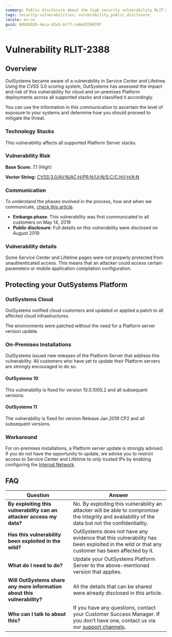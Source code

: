 ```yaml
---
summary: Public disclosure about the high security vulnerability RLIT-2388
tags: security-vulnerabilities; vulnerability_public_disclosure
locale: en-us
guid: 0db82826-4eca-42a5-8c7f-ce8e03394f0f
---
```



# Vulnerability RLIT-2388

## Overview

OutSystems became aware of a vulnerability in Service Center and Lifetime. Using the CVSS 3.0 scoring system, OutSystems has assessed the impact and risk of this vulnerability for cloud and on-premises Platform deployments across all supported stacks and classified it accordingly.

You can use the information in this communication to ascertain the level of exposure to your systems and determine how you should proceed to mitigate the threat.

### Technology Stacks

This vulnerability affects all supported Platform Server stacks.

### Vulnerability Risk

**Base Score:** 7.1 (High)

**Vector String:** [CVSS:3.0/AV:N/AC:H/PR:N/UI:N/S:C/C:H/I:H/A:N](https://www.first.org/cvss/calculator/3.0#CVSS:3.0/AV:N/AC:L/PR:N/UI:R/S:C/C:L/I:L/A:L)

### Communication
To understand the phases involved in the process, how and when we communicate, [check this article](https://success.outsystems.com/Support/Security/Vulnerabilities).

* **Embargo phase**: This vulnerability was first communicated to all customers on May 14, 2019
* **Public disclosure**: Full details on this vulnerability were disclosed on August 2019

### Vulnerability details

Some Service Center and Lifetime pages were not properly protected from unauthenticated access. This means that an attacker could access certain parameters or mobile application compilation configuration.

## Protecting your OutSystems Platform

### OutSystems Cloud

OutSystems notified cloud customers and updated or applied a patch to all affected cloud infrastructures.

The environments were patched without the need for a Platform server version update. 

### On-Premises Installations

OutSystems issued new releases of the Platform Server that address this vulnerability. All customers who have yet to update their Platform servers are strongly encouraged to do so.

#### OutSystems 10

This vulnerability is fixed for version 10.0.1005.2 and all subsequent versions.

#### OutSystems 11

The vulnerability is fixed for version Release Jan.2019 CP2 and all subsequent versions.


### Workaround

For on-premises installations, a Platform server update is strongly advised. If you do not have the opportunity to update, we advise you to restrict access to Service Center and Lifetime to only trusted IPs by enabling configuring the [Internal Network](https://success.outsystems.com/Documentation/11/Managing_the_Applications_Lifecycle/Secure_the_Applications/Configure_an_Internal_Network).

## FAQ 

 | Question         | Answer                                             |
|--------------------------------------------------------------------------|---------------------------------------------------------------------------------------------------------------------------------------------------------------------|
| **By exploiting this vulnerability can an attacker access my data?**                   | No. By exploiting this vulnerability an attacker will be able to compromise the integrity and availability of the data but not the confidentiality.                          |
| **Has this vulnerability been exploited in the wild?**                   | OutSystems does not have any evidence that this vulnerability has been exploited in the wild or that any customer has been affected by it.                          |
| **What do I need to do?**                                                | Update your OutSystems Platform Server to the above-mentioned version that applies.             |
| **Will OutSystems share any more information about this vulnerability?** | All the details that can be shared were already disclosed in this article.                                 |
| **Who can I talk to about this?**                                        | If you have any questions, contact your Customer Success Manager. If you don’t have one, contact us via our [support channels](https://success.outsystems.com/Support/Enterprise_Customers/OutSystems_Support/01_Contact_OutSystems_technical_support#Contact_Channels). |
